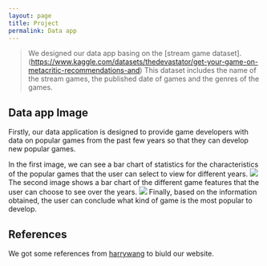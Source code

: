```yaml
---
layout: page
title: Project
permalink: Data app
---
```


> We designed our data app basing on the [stream game dataset].(https://www.kaggle.com/datasets/thedevastator/get-your-game-on-metacritic-recommendations-and) This dataset includes the name of the stream games, the published date of games and the genres of the games.

## Data app Image

Firstly, our data application is designed to provide game developers with data on popular games from the past few years so that they can develop new popular games.

In the first image, we can see a bar chart of statistics for the characteristics of the popular games that the user can select to view for different years.
<img class="mx-auto w-1/2" src="{{site.baseurl}}/assets/img/project2.png">
The second image shows a bar chart of the different game features that the user can choose to see over the years.
<img class="mx-auto w-1/2" src="{{site.baseurl}}/assets/img/project1.png">
Finally, based on the information obtained, the user can conclude what kind of game is the most popular to develop.

## References

We got some references from [harrywang](http://harrywang.me/) to biuld our website.
